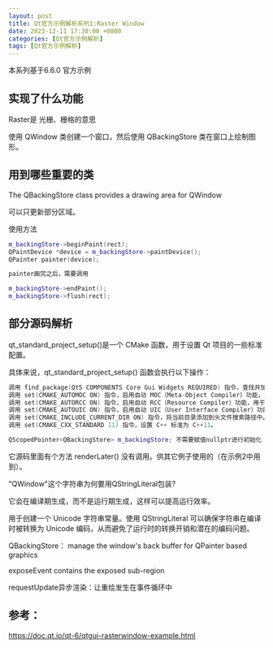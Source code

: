 ```yaml
---
layout: post
title: Qt官方示例解析系列1:Raster Window
date: 2023-12-11 17:30:00 +0800
categories: [Qt官方示例解析]
tags: [Qt官方示例解析]
---
```

本系列基于6.6.0 官方示例

## 实现了什么功能
Raster是 光栅、栅格的意思

使用 QWindow 类创建一个窗口，然后使用 QBackingStore 类在窗口上绘制图形。

## 用到哪些重要的类
The QBackingStore class provides a drawing area for QWindow

可以只更新部分区域。

使用方法
```cpp
m_backingStore->beginPaint(rect);
QPaintDevice *device = m_backingStore->paintDevice();
QPainter painter(device);

painter画完之后，需要调用

m_backingStore->endPaint();
m_backingStore->flush(rect);
```
## 部分源码解析

qt_standard_project_setup()是一个 CMake 函数，用于设置 Qt 项目的一些标准配置。

具体来说，qt_standard_project_setup() 函数会执行以下操作：
```cpp
调用 find_package(Qt5 COMPONENTS Core Gui Widgets REQUIRED) 指令，查找并加载 Qt5 的模块。
调用 set(CMAKE_AUTOMOC ON) 指令，启用自动 MOC（Meta-Object Compiler）功能，用于处理 Qt 元对象系统的代码生成。
调用 set(CMAKE_AUTORCC ON) 指令，启用自动 RCC（Resource Compiler）功能，用于处理 Qt 资源文件的编译。
调用 set(CMAKE_AUTOUIC ON) 指令，启用自动 UIC（User Interface Compiler）功能，用于处理 Qt 用户界面文件的代码生成。
调用 set(CMAKE_INCLUDE_CURRENT_DIR ON) 指令，将当前目录添加到头文件搜索路径中。
调用 set(CMAKE_CXX_STANDARD 11) 指令，设置 C++ 标准为 C++11。

QScopedPointer<QBackingStore> m_backingStore; 不需要赋值nullptr进行初始化
```
它源码里面有个方法 renderLater() 没有调用。供其它例子使用的（在示例2中用到）。

"QWindow"这个字符串为何要用QStringLiteral包装?

它会在编译期生成，而不是运行期生成，这样可以提高运行效率。

用于创建一个 Unicode 字符串常量。使用 QStringLiteral 可以确保字符串在编译时被转换为 Unicode 编码，从而避免了运行时的转换开销和潜在的编码问题。

QBackingStore： manage the window's back buffer for QPainter based graphics

exposeEvent contains the exposed sub-region

requestUpdate异步渲染：让重绘发生在事件循环中
## 参考：
<https://doc.qt.io/qt-6/qtgui-rasterwindow-example.html>